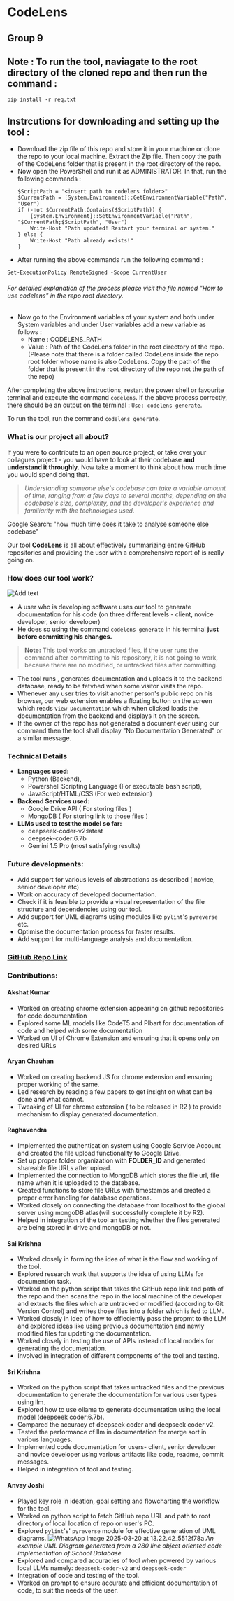 # CodeLens
## Group 9
## Note : To run the tool, naviagate to the root directory of the cloned repo and then run the command : 
```
pip install -r req.txt
```
## Instrcutions for downloading and setting up the tool : 
- Download the zip file of this repo and store it in your machine or clone the repo to your local machine. Extract the Zip file. Then copy the path of the CodeLens folder that is present in the root directory of the repo.
- Now open the PowerShell and run it as ADMINISTRATOR. In that, run the following commands : 
    ```ins=
    $ScriptPath = "<insert path to codelens folder>"
    $CurrentPath = [System.Environment]::GetEnvironmentVariable("Path", "User")
    if (-not $CurrentPath.Contains($ScriptPath)) {
        [System.Environment]::SetEnvironmentVariable("Path", "$CurrentPath;$ScriptPath", "User")
        Write-Host "Path updated! Restart your terminal or system."
    } else {
        Write-Host "Path already exists!"
    }
    ```
- After running the above commands run the following command : 
```
Set-ExecutionPolicy RemoteSigned -Scope CurrentUser
```
###### For detailed explanation of the process please visit the file named "How to use codelens" in the repo root directory.

- Now go to the Environment variables of your system and both under System variables and under User variables add a new variable as follows :
    - Name : CODELENS_PATH
    - Value : Path of the CodeLens folder in the root directory of the repo. (Please note that there is a folder called CodeLens inside the repo root folder whose name is also CodeLens. Copy the path of the folder that is present in the root directory of the repo not the path of the repo)

After completing the above instructions, restart the power shell or favourite terminal and execute the command ```codelens```. If the above process correctly, there should be an output on the terminal : ```Use: codelens generate```.

To run the tool, run the command ```codelens generate```.

### What is our project all about?
If you were to contribute to an open source project, or take over your collagues project - you would have to look at their codebase **and understand it throughly.**
Now take a moment to think about how much time you would spend doing that.
>*Understanding someone else's codebase can take a variable amount of time, ranging from a few days to several months, depending on the codebase's size, complexity, and the developer's experience and familiarity with the technologies used.*

Google Search: "how much time does it take to analyse someone else codebase"

Our tool **CodeLens** is all about effectively summarizing entire GitHub repositories and providing the user with a comprehensive report of is really going on.

### How does our tool work?
![Add text](https://hackmd.io/_uploads/HyrWY7b0Jg.png)

- A user who is developing software uses our tool to generate documentation for his code (on three different levels - client, novice developer, senior developer)
- He does so using the command `codelens generate` in his terminal **just before committing his changes.**
 
>**Note:** This tool works on untracked files, if the user runs the command after committing to his repository, it is not going to work, because there are no modified, or untracked files after committing.

- The tool runs , generates documentation and uploads it to the backend database, ready to be fetvhed when some visitor visits the repo.
- Whenever any user tries to visit another person's public repo on his browser, our web extension enables a floating button on the screen which reads `View Documentation` which when clicked loads the documentation from the backend and displays it on the screen.
- If the owner of the repo has not generated a document ever using our command then the tool shall display "No Documentation Generated" or a similar message.

### Technical Details
- **Languages used:** 
    - Python (Backend), 
    - Powershell Scripting Language (For executable bash script), 
    - JavaScript/HTML/CSS (For web extension)
- **Backend Services used:** 
    - Google Drive API ( For storing files )
    - MongoDB ( For storing link to those files )
- **LLMs used to test the model so far:**
    - deepseek-coder-v2:latest
    - deepsek-coder:6.7b
    - Gemini 1.5 Pro (most satisfying results)

### Future developments:
- Add support for various levels of abstractions as described ( novice, senior developer etc)
- Work on accuracy of developed documentation.
- Check if it is feasible to provide a visual representation of the file structure and dependencies using our tool.
- Add support for UML diagrams using modules like `pylint`'s `pyreverse` etc.
- Optimise the documentation process for faster results.
- Add support for multi-language analysis and documentation.

### [GitHub Repo Link](https://github.com/Mr-Suave/CodeLens)

### Contributions:
#### Akshat Kumar
- Worked on creating chrome extension appearing on github repositories for code documentation
- Explored some ML models like CodeT5 and Plbart for documentation of code and helped with some documentation
- Worked on UI of Chrome Extension and ensuring that it opens only on desired URLs
#### Aryan Chauhan 
- Worked on creating backend JS for chrome extension and ensuring proper working of the same.
- Led research by reading a few papers to get insight on what can be done and what cannot.
- Tweaking of UI for chrome extension ( to be released in R2 ) to provide mechanism to display generated documentation.
#### Raghavendra 
* Implemented the authentication system using Google Service Account and created the file upload functionality to Google Drive.
* Set up proper folder organization with **FOLDER_ID** and generated shareable file URLs after upload.
* Implemented the connection to MongoDB which stores the file url, file name  when it is uploaded to the database.
* Created functions to store file URLs with timestamps and created a proper error handling for database operations.
* Worked  closely on connecting the database from localhost to the global server using mongoDB atlas(will successfully complete it by R2).
* Helped in integration of the tool an testing whether the files generated are being stored in drive and mongoDB or not.

#### Sai Krishna

- Worked closely in forming the idea of what is the flow and working of the tool.
- Explored research work that supports the idea of using LLMs for documention task.
- Worked on the python script that takes the GitHub repo link and path of the repo and then scans the repo in the local machine of the developer and extracts the files which are untracked or modified (according to Git Version Control) and writes those files into a folder which is fed to LLM.
- Worked closely in idea of how to effieciently pass the propmt to the LLM and explored ideas like using previous documentation and newly modified files for updating the documantation. 
- Worked closely in testing the use of APIs instead of local models for generating the documentation.
- Involved in integration of different components of the tool and testing.
#### Sri Krishna
- Worked on the python script that takes untracked files and the previous documentation to generate the documentation for various user types using llm.
- Explored how to use ollama to generate documentation using the local model (deepseek coder:6.7b).
- Compared the accuracy of deepseek coder and deepseek coder v2.
- Tested the performance of llm in documentation for merge sort in various languages.
- Implemented code documentation for users- client, senior developer and novice developer using various artifacts like code, readme, commit messages.
- Helped in integration of tool and testing.
#### Anvay Joshi

- Played key role in ideation, goal setting and flowcharting the workflow for the tool.
- Worked on python script to fetch GitHub repo URL and path to root directory of local location of repo on user's PC.
- Explored `pylint`'s' `pyreverse` module for effective generation of UML diagrams.
![WhatsApp Image 2025-03-20 at 13.22.42_5512f78a](https://hackmd.io/_uploads/HJ046db0ke.jpg)
*An example UML Diagram generated from a 280 line object oriented code implementation of School Database*
- Explored and compared accuracies of tool when powered by various local LLMs namely: `deepseek-coder-v2` and `deepseek-coder`
- Integration of code and testing of the tool.
- Worked on prompt to ensure accurate and efficient documentation of code, to suit the needs of the user.
